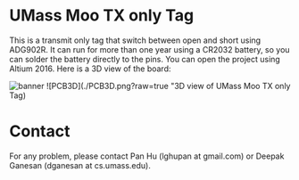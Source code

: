 # UMass Moo TX only Tag

This is a transmit only tag that switch between open and short using ADG902R. It can run for more than one year using a CR2032 battery, so you can solder the battery directly to the pins. You can open the project using Altium 2016.
Here is a 3D view of the board:

![banner](https://raw.githubusercontent.com/dmlc/web-data/master/mxnet/image/banner.png)
![PCB3D](./PCB3D.png?raw=true "3D view of UMass Moo TX only Tag)

# Contact
For any problem, please contact Pan Hu (lghupan at gmail.com) or Deepak Ganesan (dganesan at cs.umass.edu).
